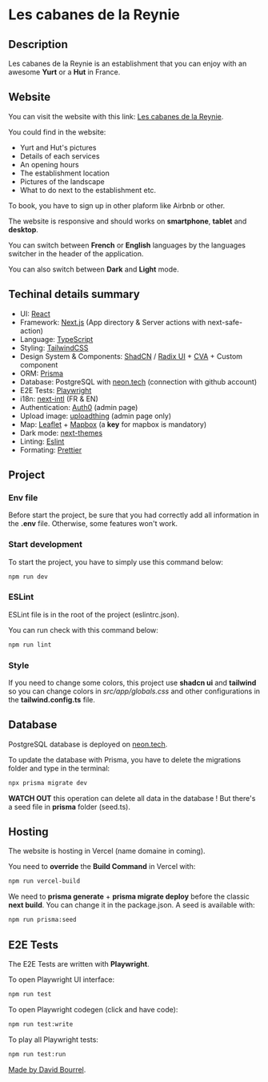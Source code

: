 # Les cabanes de la Reynie

## Description

Les cabanes de la Reynie is an establishment that you can enjoy with an awesome
**Yurt** or a **Hut** in France.

## Website

You can visit the website with this link:
[Les cabanes de la Reynie](https://les-cabanes-de-la-reynie.vercel.app/fr).

You could find in the website:

- Yurt and Hut's pictures
- Details of each services
- An opening hours
- The establishment location
- Pictures of the landscape
- What to do next to the establishment etc.

To book, you have to sign up in other plaform like Airbnb or other.

The website is responsive and should works on **smartphone**, **tablet** and
**desktop**.

You can switch between **French** or **English** languages by the languages
switcher in the header of the application.

You can also switch between **Dark** and **Light** mode.

## Techinal details summary

- UI: [React](https://react.dev/)
- Framework: [Next.js](https://nextjs.org/docs) (App directory & Server actions
  with next-safe-action)
- Language: [TypeScript](https://www.typescriptlang.org/fr/docs/)
- Styling: [TailwindCSS](https://tailwindcss.com/)
- Design System & Components: [ShadCN](https://ui.shadcn.com/) /
  [Radix UI](https://www.radix-ui.com/) + [CVA](https://cva.style/docs) + Custom
  component
- ORM: [Prisma](https://www.prisma.io/)
- Database: PostgreSQL with [neon.tech](https://neon.tech/) (connection with
  github account)
- E2E Tests: [Playwright](https://playwright.dev/)
- i18n: [next-intl](https://next-intl-docs.vercel.app/) (FR & EN)
- Authentication: [Auth0](https://auth0.com/) (admin page)
- Upload image: [uploadthing](https://uploadthing.com/) (admin page only)
- Map: [Leaflet](https://leafletjs.com/) + [Mapbox](https://www.mapbox.com/) (a
  **key** for mapbox is mandatory)
- Dark mode: [next-themes](https://github.com/pacocoursey/next-themes)
- Linting: [Eslint](https://eslint.org/)
- Formating: [Prettier](https://prettier.io/)

## Project

### Env file

Before start the project, be sure that you had correctly add all information in
the **.env** file. Otherwise, some features won't work.

### Start development

To start the project, you have to simply use this command below:

```bash
npm run dev
```

### ESLint

ESLint file is in the root of the project (eslintrc.json).

You can run check with this command below:

```bash
npm run lint
```

### Style

If you need to change some colors, this project use **shadcn ui** and
**tailwind** so you can change colors in _src/app/globals.css_ and other
configurations in the **tailwind.config.ts** file.

## Database

PostgreSQL database is deployed on [neon.tech](https://neon.tech/).

To update the database with Prisma, you have to delete the migrations folder and
type in the terminal:

```bash
npx prisma migrate dev
```

**WATCH OUT** this operation can delete all data in the database ! But there's a
seed file in **prisma** folder (seed.ts).

## Hosting

The website is hosting in Vercel (name domaine in coming).

You need to **override** the **Build Command** in Vercel with:

```bash
npm run vercel-build
```

We need to **prisma generate** + **prisma migrate deploy** before the classic
**next build**. You can change it in the package.json. A seed is available with:

```bash
npm run prisma:seed
```

## E2E Tests

The E2E Tests are written with **Playwright**.

To open Playwright UI interface:

```bash
npm run test
```

To open Playwright codegen (click and have code):

```bash
npm run test:write
```

To play all Playwright tests:

```bash
npm run test:run
```

[Made by David Bourrel](https://github.com/davidbourrel).
